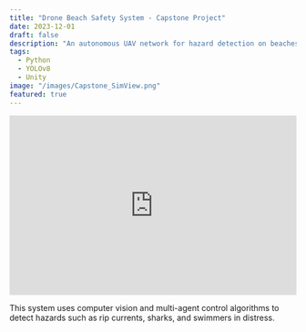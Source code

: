 ```yaml
---
title: "Drone Beach Safety System - Capstone Project"
date: 2023-12-01
draft: false
description: "An autonomous UAV network for hazard detection on beaches."
tags:
  - Python
  - YOLOv8
  - Unity
image: "/images/Capstone_SimView.png"
featured: true
---
```


<iframe width="100%" height="315" 
  src="https://youtu.be/-2F_cr2FCYE" 
  title="YouTube video player" 
  frameborder="0" 
  allow="accelerometer; autoplay; clipboard-write; encrypted-media; gyroscope; picture-in-picture" 
  allowfullscreen>
</iframe>


This system uses computer vision and multi-agent control algorithms to detect hazards such as rip currents, sharks, and swimmers in distress.
